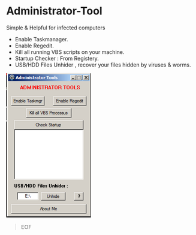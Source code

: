 # Administrator-Tool
Simple & Helpful for infected computers

- Enable Taskmanager.
- Enable Regedit.
- Kill all running VBS scripts on your machine.
- Startup Checker : From Registery.
- USB/HDD Files Unhider , recover your files hidden by viruses & worms.

![alt text](admtools-image.bmp "Administrator Tools V1")

>EOF
